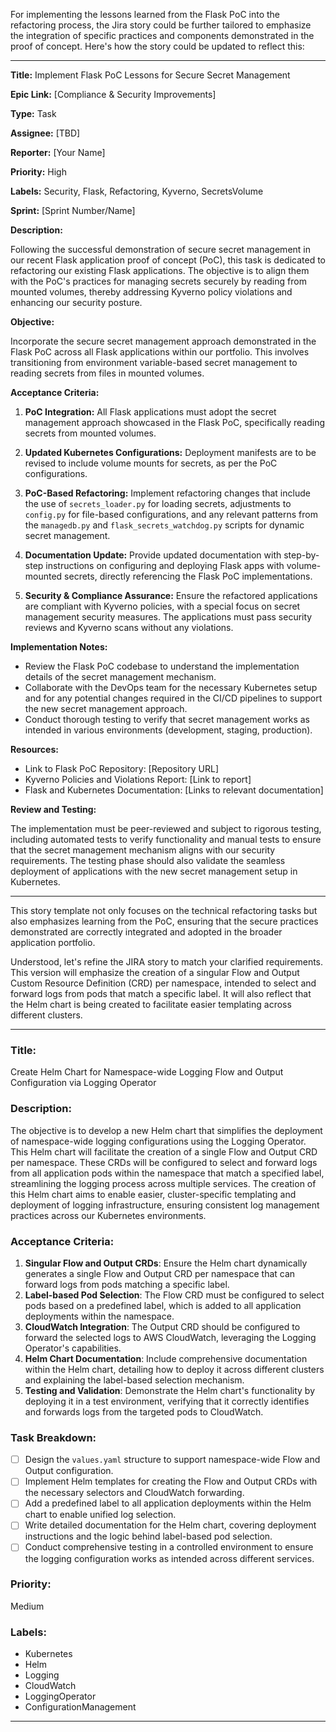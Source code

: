 For implementing the lessons learned from the Flask PoC into the refactoring process, the Jira story could be further tailored to emphasize the integration of specific practices and components demonstrated in the proof of concept. Here's how the story could be updated to reflect this:

---

**Title:** Implement Flask PoC Lessons for Secure Secret Management

**Epic Link:** [Compliance & Security Improvements]

**Type:** Task

**Assignee:** [TBD]

**Reporter:** [Your Name]

**Priority:** High

**Labels:** Security, Flask, Refactoring, Kyverno, SecretsVolume

**Sprint:** [Sprint Number/Name]

**Description:**

Following the successful demonstration of secure secret management in our recent Flask application proof of concept (PoC), this task is dedicated to refactoring our existing Flask applications. The objective is to align them with the PoC's practices for managing secrets securely by reading from mounted volumes, thereby addressing Kyverno policy violations and enhancing our security posture.

**Objective:**

Incorporate the secure secret management approach demonstrated in the Flask PoC across all Flask applications within our portfolio. This involves transitioning from environment variable-based secret management to reading secrets from files in mounted volumes.

**Acceptance Criteria:**

1. **PoC Integration:** All Flask applications must adopt the secret management approach showcased in the Flask PoC, specifically reading secrets from mounted volumes.
   
2. **Updated Kubernetes Configurations:** Deployment manifests are to be revised to include volume mounts for secrets, as per the PoC configurations.
   
3. **PoC-Based Refactoring:** Implement refactoring changes that include the use of `secrets_loader.py` for loading secrets, adjustments to `config.py` for file-based configurations, and any relevant patterns from the `managedb.py` and `flask_secrets_watchdog.py` scripts for dynamic secret management.
   
4. **Documentation Update:** Provide updated documentation with step-by-step instructions on configuring and deploying Flask apps with volume-mounted secrets, directly referencing the Flask PoC implementations.
   
5. **Security & Compliance Assurance:** Ensure the refactored applications are compliant with Kyverno policies, with a special focus on secret management security measures. The applications must pass security reviews and Kyverno scans without any violations.

**Implementation Notes:**

- Review the Flask PoC codebase to understand the implementation details of the secret management mechanism.
- Collaborate with the DevOps team for the necessary Kubernetes setup and for any potential changes required in the CI/CD pipelines to support the new secret management approach.
- Conduct thorough testing to verify that secret management works as intended in various environments (development, staging, production).

**Resources:**

- Link to Flask PoC Repository: [Repository URL]
- Kyverno Policies and Violations Report: [Link to report]
- Flask and Kubernetes Documentation: [Links to relevant documentation]

**Review and Testing:**

The implementation must be peer-reviewed and subject to rigorous testing, including automated tests to verify functionality and manual tests to ensure that the secret management mechanism aligns with our security requirements. The testing phase should also validate the seamless deployment of applications with the new secret management setup in Kubernetes.

---

This story template not only focuses on the technical refactoring tasks but also emphasizes learning from the PoC, ensuring that the secure practices demonstrated are correctly integrated and adopted in the broader application portfolio.



Understood, let's refine the JIRA story to match your clarified requirements. This version will emphasize the creation of a singular Flow and Output Custom Resource Definition (CRD) per namespace, intended to select and forward logs from pods that match a specific label. It will also reflect that the Helm chart is being created to facilitate easier templating across different clusters.

---

### Title:
Create Helm Chart for Namespace-wide Logging Flow and Output Configuration via Logging Operator

### Description:
The objective is to develop a new Helm chart that simplifies the deployment of namespace-wide logging configurations using the Logging Operator. This Helm chart will facilitate the creation of a single Flow and Output CRD per namespace. These CRDs will be configured to select and forward logs from all application pods within the namespace that match a specified label, streamlining the logging process across multiple services. The creation of this Helm chart aims to enable easier, cluster-specific templating and deployment of logging infrastructure, ensuring consistent log management practices across our Kubernetes environments.

### Acceptance Criteria:
1. **Singular Flow and Output CRDs**: Ensure the Helm chart dynamically generates a single Flow and Output CRD per namespace that can forward logs from pods matching a specific label.
2. **Label-based Pod Selection**: The Flow CRD must be configured to select pods based on a predefined label, which is added to all application deployments within the namespace.
3. **CloudWatch Integration**: The Output CRD should be configured to forward the selected logs to AWS CloudWatch, leveraging the Logging Operator's capabilities.
4. **Helm Chart Documentation**: Include comprehensive documentation within the Helm chart, detailing how to deploy it across different clusters and explaining the label-based selection mechanism.
5. **Testing and Validation**: Demonstrate the Helm chart's functionality by deploying it in a test environment, verifying that it correctly identifies and forwards logs from the targeted pods to CloudWatch.

### Task Breakdown:
- [ ] Design the `values.yaml` structure to support namespace-wide Flow and Output configuration.
- [ ] Implement Helm templates for creating the Flow and Output CRDs with the necessary selectors and CloudWatch forwarding.
- [ ] Add a predefined label to all application deployments within the Helm chart to enable unified log selection.
- [ ] Write detailed documentation for the Helm chart, covering deployment instructions and the logic behind label-based pod selection.
- [ ] Conduct comprehensive testing in a controlled environment to ensure the logging configuration works as intended across different services.

### Priority:
Medium

### Labels:
- Kubernetes
- Helm
- Logging
- CloudWatch
- LoggingOperator
- ConfigurationManagement

---
